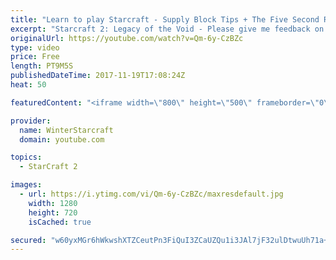 ```yaml
---
title: "Learn to play Starcraft - Supply Block Tips + The Five Second Rule (Basic Guide & Tutorial)"
excerpt: "Starcraft 2: Legacy of the Void - Please give me feedback on this general video style/commentary, hopefully it helps you guys out!  Can very easily make more on different concepts if it is the right direction!  Sc2ReplayStats - http://www.sc2replaystats.com"
originalUrl: https://youtube.com/watch?v=Qm-6y-CzBZc
type: video
price: Free
length: PT9M5S
publishedDateTime: 2017-11-19T17:08:24Z
heat: 50

featuredContent: "<iframe width=\"800\" height=\"500\" frameborder=\"0\" src=\"https://www.youtube.com/embed/Qm-6y-CzBZc\" allow=\"accelerometer; autoplay; encrypted-media; gyroscope; picture-in-picture\" allowfullscreen></iframe>"

provider:
  name: WinterStarcraft
  domain: youtube.com

topics:
  - StarCraft 2

images:
  - url: https://i.ytimg.com/vi/Qm-6y-CzBZc/maxresdefault.jpg
    width: 1280
    height: 720
    isCached: true

secured: "w60yxMGr6hWkwshXTZCeutPn3FiQuI3ZCaUZQu1i3JAl7jF32ulDtwuUh71a+OIchkMxwLsPRWh8Ym+6YA7z1RCyxczNZBnI3WJkvhbGNa0DZNKl+dgQn8BnGGBEtaTlEtKZ0vMmNJaQQwkpLeMMAZY4XwG8XSU+vDyANk0LE0NQw0kKmXcpSWDF4voOfEBCQd+7s0CDuBKz5LFkgK/wzXblbdETDP+Mu2SI5iLONg9IwnwCrgYl4YhjSx1QaRnVKNUWN3Pi0Y0WB8rF4w29e2p/7q91+7g354D3pemGtD6bqERzbwth2VBMuqZSKqKtZ25/Bp+4PJkM2apk/8VbgINq3dtBjbmtDQdSrKYf2t1eHTibsr20jBAGZEfRP4Ptdy/udGLsJU0xe+AG8Fv0NI4LjeU12JNiLvdWaNRb2B0=;o8737e1pswvB4GdBzPWZfQ=="
---
```


